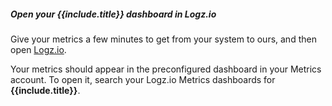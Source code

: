 ##### Open your {{include.title}} dashboard in Logz.io

Give your metrics a few minutes to get from your system to ours,
and then open [Logz.io](https://app.logz.io/#/dashboard/metrics/).

Your metrics should appear in the preconfigured dashboard in your Metrics account.
To open it, search your Logz.io Metrics dashboards for
**{{include.title}}**.